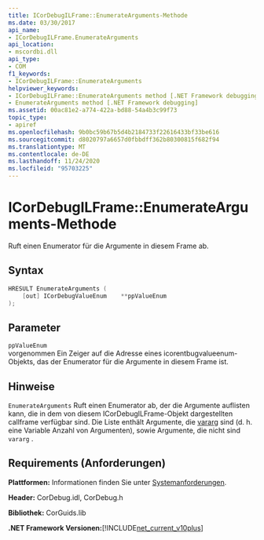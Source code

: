 ```yaml
---
title: ICorDebugILFrame::EnumerateArguments-Methode
ms.date: 03/30/2017
api_name:
- ICorDebugILFrame.EnumerateArguments
api_location:
- mscordbi.dll
api_type:
- COM
f1_keywords:
- ICorDebugILFrame::EnumerateArguments
helpviewer_keywords:
- ICorDebugILFrame::EnumerateArguments method [.NET Framework debugging]
- EnumerateArguments method [.NET Framework debugging]
ms.assetid: 00ac81e2-a774-422a-bd88-54a4b3c99f73
topic_type:
- apiref
ms.openlocfilehash: 9b0bc59b67b5d4b2184733f22616433bf33be616
ms.sourcegitcommit: d8020797a6657d0fbbdff362b80300815f682f94
ms.translationtype: MT
ms.contentlocale: de-DE
ms.lasthandoff: 11/24/2020
ms.locfileid: "95703225"
---
```

# <a name="icordebugilframeenumeratearguments-method"></a>ICorDebugILFrame::EnumerateArguments-Methode

Ruft einen Enumerator für die Argumente in diesem Frame ab.  
  
## <a name="syntax"></a>Syntax  
  
```cpp  
HRESULT EnumerateArguments (  
    [out] ICorDebugValueEnum    **ppValueEnum  
);  
```  
  
## <a name="parameters"></a>Parameter  

 `ppValueEnum`  
 vorgenommen Ein Zeiger auf die Adresse eines icorentbugvalueenum-Objekts, das der Enumerator für die Argumente in diesem Frame ist.  
  
## <a name="remarks"></a>Hinweise  

 `EnumerateArguments` Ruft einen Enumerator ab, der die Argumente auflisten kann, die in dem von diesem ICorDebugILFrame-Objekt dargestellten callframe verfügbar sind. Die Liste enthält Argumente, die [vararg](/cpp/windows/vararg) sind (d. h. eine Variable Anzahl von Argumenten), sowie Argumente, die nicht sind `vararg` .  
  
## <a name="requirements"></a>Requirements (Anforderungen)  

 **Plattformen:** Informationen finden Sie unter [Systemanforderungen](../../get-started/system-requirements.md).  
  
 **Header:** CorDebug.idl, CorDebug.h  
  
 **Bibliothek:** CorGuids.lib  
  
 **.NET Framework Versionen:**[!INCLUDE[net_current_v10plus](../../../../includes/net-current-v10plus-md.md)]
